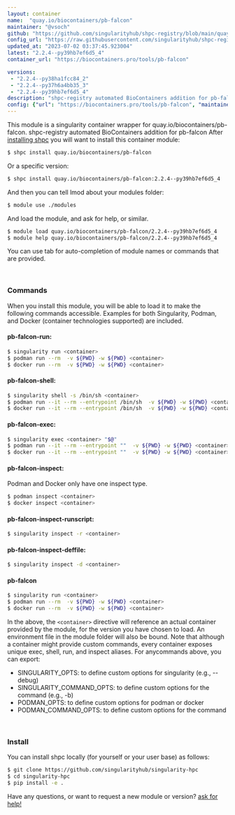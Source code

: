 ```yaml
---
layout: container
name:  "quay.io/biocontainers/pb-falcon"
maintainer: "@vsoch"
github: "https://github.com/singularityhub/shpc-registry/blob/main/quay.io/biocontainers/pb-falcon/container.yaml"
config_url: "https://raw.githubusercontent.com/singularityhub/shpc-registry/main/quay.io/biocontainers/pb-falcon/container.yaml"
updated_at: "2023-07-02 03:37:45.923004"
latest: "2.2.4--py39hb7ef6d5_4"
container_url: "https://biocontainers.pro/tools/pb-falcon"

versions:
 - "2.2.4--py38ha1fcc84_2"
 - "2.2.4--py37h6a4bb35_3"
 - "2.2.4--py39hb7ef6d5_4"
description: "shpc-registry automated BioContainers addition for pb-falcon"
config: {"url": "https://biocontainers.pro/tools/pb-falcon", "maintainer": "@vsoch", "description": "shpc-registry automated BioContainers addition for pb-falcon", "latest": {"2.2.4--py39hb7ef6d5_4": "sha256:41fec34240293ad57029600b8c7c2d311142d1c0bc087d729bdd6efc2bbeec4b"}, "tags": {"2.2.4--py38ha1fcc84_2": "sha256:8270d1a95e6fb20c991ad67947600a55db8a50650b94b0efa0a58d5b76f23487", "2.2.4--py37h6a4bb35_3": "sha256:98e6432e4642bd1cfaed26f08c7c1186e7cf59d890f3e26730d5fc90d92a8ee9", "2.2.4--py39hb7ef6d5_4": "sha256:41fec34240293ad57029600b8c7c2d311142d1c0bc087d729bdd6efc2bbeec4b"}, "docker": "quay.io/biocontainers/pb-falcon"}
---
```


This module is a singularity container wrapper for quay.io/biocontainers/pb-falcon.
shpc-registry automated BioContainers addition for pb-falcon
After [installing shpc](#install) you will want to install this container module:


```bash
$ shpc install quay.io/biocontainers/pb-falcon
```

Or a specific version:

```bash
$ shpc install quay.io/biocontainers/pb-falcon:2.2.4--py39hb7ef6d5_4
```

And then you can tell lmod about your modules folder:

```bash
$ module use ./modules
```

And load the module, and ask for help, or similar.

```bash
$ module load quay.io/biocontainers/pb-falcon/2.2.4--py39hb7ef6d5_4
$ module help quay.io/biocontainers/pb-falcon/2.2.4--py39hb7ef6d5_4
```

You can use tab for auto-completion of module names or commands that are provided.

<br>

### Commands

When you install this module, you will be able to load it to make the following commands accessible.
Examples for both Singularity, Podman, and Docker (container technologies supported) are included.

#### pb-falcon-run:

```bash
$ singularity run <container>
$ podman run --rm  -v ${PWD} -w ${PWD} <container>
$ docker run --rm  -v ${PWD} -w ${PWD} <container>
```

#### pb-falcon-shell:

```bash
$ singularity shell -s /bin/sh <container>
$ podman run --it --rm --entrypoint /bin/sh  -v ${PWD} -w ${PWD} <container>
$ docker run --it --rm --entrypoint /bin/sh  -v ${PWD} -w ${PWD} <container>
```

#### pb-falcon-exec:

```bash
$ singularity exec <container> "$@"
$ podman run --it --rm --entrypoint ""  -v ${PWD} -w ${PWD} <container> "$@"
$ docker run --it --rm --entrypoint ""  -v ${PWD} -w ${PWD} <container> "$@"
```

#### pb-falcon-inspect:

Podman and Docker only have one inspect type.

```bash
$ podman inspect <container>
$ docker inspect <container>
```

#### pb-falcon-inspect-runscript:

```bash
$ singularity inspect -r <container>
```

#### pb-falcon-inspect-deffile:

```bash
$ singularity inspect -d <container>
```



#### pb-falcon

```bash
$ singularity run <container>
$ podman run --rm  -v ${PWD} -w ${PWD} <container>
$ docker run --rm  -v ${PWD} -w ${PWD} <container>
```


In the above, the `<container>` directive will reference an actual container provided
by the module, for the version you have chosen to load. An environment file in the
module folder will also be bound. Note that although a container
might provide custom commands, every container exposes unique exec, shell, run, and
inspect aliases. For anycommands above, you can export:

 - SINGULARITY_OPTS: to define custom options for singularity (e.g., --debug)
 - SINGULARITY_COMMAND_OPTS: to define custom options for the command (e.g., -b)
 - PODMAN_OPTS: to define custom options for podman or docker
 - PODMAN_COMMAND_OPTS: to define custom options for the command

<br>

### Install

You can install shpc locally (for yourself or your user base) as follows:

```bash
$ git clone https://github.com/singularityhub/singularity-hpc
$ cd singularity-hpc
$ pip install -e .
```

Have any questions, or want to request a new module or version? [ask for help!](https://github.com/singularityhub/singularity-hpc/issues)